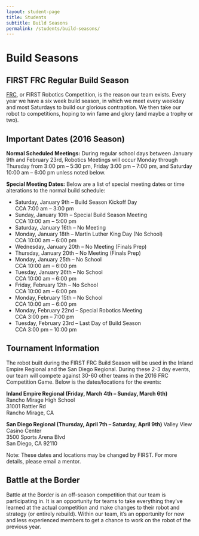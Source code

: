 ```yaml
---
layout: student-page
title: Students
subtitle: Build Seasons
permalink: /students/build-seasons/
---
```


# Build Seasons

## FIRST FRC Regular Build Season
[FRC](http://www.usfirst.org/roboticsprograms/frc), or FIRST Robotics Competition, is the reason our team exists. Every year we have a six week build season, in which we meet every weekday and most Saturdays to build our glorious contraption. We then take our robot to competitions, hoping to win fame and glory (and maybe a trophy or two).

## Important Dates (2016 Season)
**Normal Scheduled Meetings:** During regular school days between January 9th and February 23rd, Robotics Meetings will occur Monday through Thursday from 3:00 pm – 5:30 pm, Friday 3:00 pm – 7:00 pm, and Saturday 10:00 am – 6:00 pm unless noted below.

**Special Meeting Dates:** Below are a list of special meeting dates or time alterations to the normal build schedule:

+ Saturday, January 9th – Build Season Kickoff Day  
  CCA 7:00 am – 3:00 pm
+ Sunday, January 10th – Special Build Season Meeting  
  CCA 10:00 am – 5:00 pm
+ Saturday, January 16th – No Meeting
+ Monday, January 18th – Martin Luther King Day (No School)  
  CCA 10:00 am – 6:00 pm
+ Wednesday, January 20th – No Meeting (Finals Prep)  
+ Thursday, January 20th – No Meeting (Finals Prep)  
+ Monday, January 25th – No School  
  CCA 10:00 am – 6:00 pm
+ Tuesday, January 26th – No School  
  CCA 10:00 am – 6:00 pm
+ Friday, February 12th – No School  
  CCA 10:00 am – 6:00 pm
+ Monday, February 15th – No School  
  CCA 10:00 am – 6:00 pm
+ Monday, February 22nd – Special Robotics Meeting  
  CCA 3:00 pm – 7:00 pm
+ Tuesday, February 23rd – Last Day of Build Season  
  CCA 3:00 pm – 10:00 pm

## Tournament Information
The robot built during the FIRST FRC Build Season will be used in the Inland Empire Regional and the San Diego Regional. During these 2-3 day events, our team will compete against 30-60 other teams in the 2016 FRC Competition Game. Below is the dates/locations for the events:

**Inland Empire Regional (Friday, March 4th – Sunday, March 6th)**  
Rancho Mirage High School  
31001 Rattler Rd  
Rancho Mirage, CA  

**San Diego Regional (Thursday, April 7th – Saturday, April 9th)**
Valley View Casino Center  
3500 Sports Arena Blvd  
San Diego, CA 92110

Note: These dates and locations may be changed by FIRST. For more details, please email a mentor.

## Battle at the Border
Battle at the Border is an off-season competition that our team is participating in. It is an opportunity for teams to take everything they’ve learned at the actual competition and make changes to their robot and strategy (or entirely rebuild). Within our team, it’s an opportunity for new and less experienced members to get a chance to work on the robot of the previous year.
